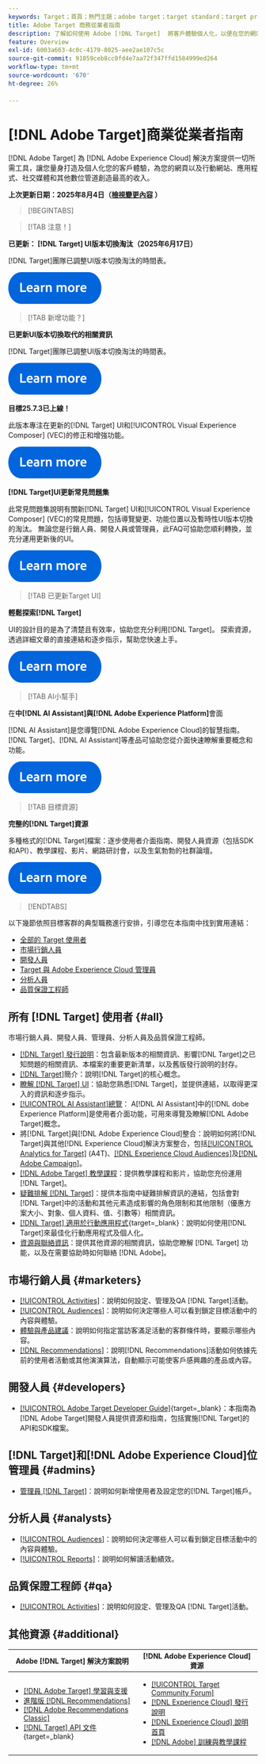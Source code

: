 ```yaml
---
keywords: Target；首頁；熱門主題；adobe target；target standard；target premium；target檔案；adobe target檔案；從業人員指南；使用手冊
title: Adobe Target 商務從業者指南
description: 了解如何使用 Adobe [!DNL Target]  將客戶體驗個人化，以便在您的網站和行動網站、應用程式及其他數位媒體上獲得最大收入。
feature: Overview
exl-id: 6003a663-4c0c-4179-8025-aee2ae107c5c
source-git-commit: 91059ceb8cc0fd4e7aa72f347ffd1584999ed264
workflow-type: tm+mt
source-wordcount: '670'
ht-degree: 26%

---
```


# [!DNL Adobe Target]商業從業者指南

[!DNL Adobe Target] 為 [!DNL Adobe Experience Cloud] 解決方案提供一切所需工具，讓您量身打造及個人化您的客戶體驗，為您的網頁以及行動網站、應用程式、社交媒體和其他數位管道創造最高的收入。

**上次更新日期：2025年8月4日（[檢視變更內容](r-release-notes/doc-change.md) ）**

>[!BEGINTABS]

>[!TAB 注意！]

**已更新： [!DNL Target] UI版本切換淘汰（2025年6月17日）**

[!DNL Target]團隊已調整UI版本切換淘汰的時間表。

[![深入瞭解圖示](/help/main/assets/learn-more.svg)](/help/main/r-release-notes/release-notes.md)

>[!TAB 新增功能？]

**已更新UI版本切換取代的相關資訊**

[!DNL Target]團隊已調整UI版本切換淘汰的時間表。

[![深入瞭解圖示](/help/main/assets/learn-more.svg)](/help/main/r-release-notes/release-notes.md)

**目標25.7.3已上線！**

此版本專注在更新的[!DNL Target] UI和[!UICONTROL Visual Experience Composer] (VEC)的修正和增強功能。

[![深入瞭解圖示](/help/main/assets/learn-more.svg)](/help/main/r-release-notes/release-notes.md)

**[!DNL Target]UI更新常見問題集**

此常見問題集說明有關新[!DNL Target] UI和[!UICONTROL Visual Experience Composer] (VEC)的常見問題，包括導覽變更、功能位置以及暫時性UI版本切換的淘汰。 無論您是行銷人員、開發人員或管理員，此FAQ可協助您順利轉換，並充分運用更新後的UI。

[![深入瞭解圖示](/help/main/assets/learn-more.svg)](/help/main/c-intro/updated-ui-faq.md)

>[!TAB 已更新Target UI]

**輕鬆探索[!DNL Target]**

UI的設計目的是為了清楚且有效率，協助您充分利用[!DNL Target]。 探索資源，透過詳細文章的直接連結和逐步指示，幫助您快速上手。

[![深入瞭解圖示](/help/main/assets/learn-more.svg)](/help/main/c-intro/understand-the-target-ui.md)

>[!TAB AI小幫手]

在&#x200B;**中[!DNL AI Assistant]與[!DNL Adobe Experience Platform]**&#x200B;會面

[!DNL AI Assistant]是您導覽[!DNL Adobe Experience Cloud]的智慧指南。 [!DNL Target]、[!DNL AI Assistant]等產品可協助您從介面快速瞭解重要概念和功能。

[![深入瞭解圖示](/help/main/assets/learn-more.svg)](/help/main/c-intro/ai-assistant.md)

>[!TAB 目標資源]

**完整的[!DNL Target]資源**

多種格式的[!DNL Target]檔案：逐步使用者介面指南、開發人員資源（包括SDK和API）、教學課程、影片、網路研討會，以及生氣勃勃的社群論壇。

[![深入瞭解圖示](/help/main/assets/learn-more.svg)](/help/main/r-release-notes/target-documentation.md)

>[!ENDTABS]

以下幾節依照目標客群的典型職務進行安排，引導您在本指南中找到實用連結：

- [全部的 Target 使用者](#all)
- [市場行銷人員](#marketers)
- [開發人員](#developers)
- [Target 與 Adobe Experience Cloud 管理員](#admins)
- [分析人員](#analysts)
- [品質保證工程師](#qa)

## 所有 [!DNL Target] 使用者 {#all}

市場行銷人員、開發人員、管理員、分析人員及品質保證工程師。

- [[!DNL Target] 發行說明](r-release-notes/release-notes.md)：包含最新版本的相關資訊、影響[!DNL Target]之已知問題的相關資訊、本檔案的重要更新清單，以及舊版發行說明的封存。
- [ [!DNL Target]](c-intro/intro.md)簡介：說明[!DNL Target]的核心概念。
- [瞭解 [!DNL Target] UI](/help/main/c-intro/understand-the-target-ui.md)：協助您熟悉[!DNL Target]，並提供連結，以取得更深入的資訊和逐步指示。
- [[!UICONTROL AI Assistant]總覽](/help/main/c-intro/ai-assistant.md)： A[!DNL AI Assistant]中的[!DNL dobe Experience Platform]是使用者介面功能，可用來導覽及瞭解[!DNL Adobe Target]概念。
- 將[!DNL Target]與[!DNL Adobe Experience Cloud]整合：說明如何將[!DNL Target]與其他[!DNL Experience Cloud]解決方案整合，包括[[!UICONTROL Analytics for Target]](/help/main/c-integrating-target-with-mac/a4t/a4t.md) (A4T)、[[!DNL Experience Cloud Audiences]](/help/main/c-integrating-target-with-mac/mmp.md)及[[!DNL Adobe Campaign]](/help/main/c-integrating-target-with-mac/campaign-and-target.md)。
- [[!DNL Adobe Target] 教學課程](https://experienceleague.adobe.com/docs/target-learn/tutorials/overview.html?lang=zh-Hant)：提供教學課程和影片，協助您充份運用[!DNL Target]。
- [疑難排解 [!DNL Target]](r-troubleshooting-target/troubleshooting-target.md)：提供本指南中疑難排解資訊的連結，包括會對[!DNL Target]中的活動和其他元素造成影響的角色限制和其他限制（優惠方案大小、對象、個人資料、值、引數等）相關資訊。
- [[!DNL Target] 適用於行動應用程式](https://experienceleague.adobe.com/docs/target-dev/developer/mobile-apps/overview.html?lang=zh-Hant){target=_blank}：說明如何使用[!DNL Target]來最佳化行動應用程式及個人化。
- [資源與聯絡資訊](cmp-resources-and-contact-information.md)：提供其他資源的相關資訊，協助您瞭解 [!DNL Target] 功能，以及在需要協助時如何聯絡 [!DNL Adobe]。

## 市場行銷人員 {#marketers}

- [[!UICONTROL Activities]](c-activities/activities.md)：說明如何設定、管理及QA [!DNL Target]活動。
- [[!UICONTROL Audiences]](c-target/target.md)：說明如何決定哪些人可以看到鎖定目標活動中的內容與體驗。
- [體驗與產品建議](c-experiences/experiences.md)：說明如何指定當訪客滿足活動的客群條件時，要顯示哪些內容。
- [[!DNL Recommendations]](c-recommendations/recommendations.md)：說明[!DNL Recommendations]活動如何依據先前的使用者活動或其他演演算法，自動顯示可能使客戶感興趣的產品或內容。

## 開發人員 {#developers}

- [[!UICONTROL Adobe Target Developer Guide]](https://experienceleague.adobe.com/docs/target-dev/developer/overview.html?lang=zh-Hant){target=_blank}：本指南為[!DNL Adobe Target]開發人員提供資源和指南，包括實施[!DNL Target]的API和SDK檔案。

## [!DNL Target]和[!DNL Adobe Experience Cloud]位管理員 {#admins}

- [管理員 [!DNL Target]](administrating-target/administrating-target.md)：說明如何新增使用者及設定您的[!DNL Target]帳戶。

## 分析人員 {#analysts}

- [[!UICONTROL Audiences]](c-target/target.md)：說明如何決定哪些人可以看到鎖定目標活動中的內容與體驗。
- [[!UICONTROL Reports]](c-reports/reports.md)：說明如何解讀活動績效。

## 品質保證工程師 {#qa}

- [[!UICONTROL Activities]](c-activities/activities.md)：說明如何設定、管理及QA [!DNL Target]活動。

## 其他資源 {#additional}

| Adobe [!DNL Target] 解決方案說明 | [!DNL Adobe Experience Cloud] 資源 |
|--- |--- |
| <ul><li>[[!DNL Adobe Target] 學習與支援](https://helpx.adobe.com/tw/support/target.html)</li><li>[進階版 [!DNL Recommendations]](c-recommendations/recommendations.md)</li><li>[[!DNL Adobe Recommendations Classic]](/help/main/assets/adobe-recommendations-classic.pdf)</li><li>[[!DNL Target] API 文件](https://experienceleague.adobe.com/docs/target-dev/developer/api/target-api-overview.html?lang=zh-Hant){target=_blank}</li></ul> | <ul><li>[[!UICONTROL Target Community Forum]](https://experienceleaguecommunities.adobe.com/t5/adobe-target/ct-p/adobe-target-community)</li><li>[[!DNL Experience Cloud] 發行說明](https://experienceleague.adobe.com/docs/release-notes/experience-cloud/current.html?lang=zh-Hant)</li><li>[[!DNL Experience Cloud] 說明首頁](https://helpx.adobe.com/tw/support/experience-cloud.html)</li><li>[[!DNL Adobe] 訓練與教學課程](https://helpx.adobe.com/tw/learning.html?promoid=KAUDK)</li></ul> |  |

